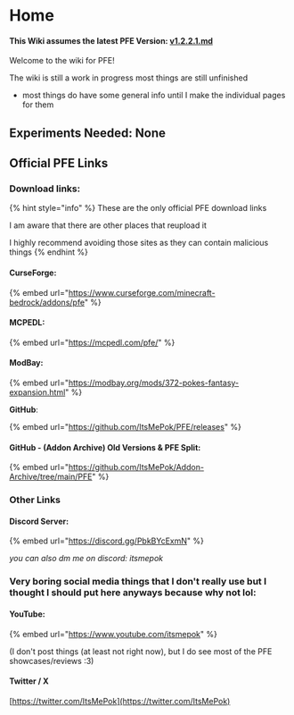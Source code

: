 # Home

#### This Wiki assumes the latest PFE Version: [v1.2.2.1.md](changelog-history/betas/v1.2.2.1.md "mention")



Welcome to the wiki for PFE!

The wiki is still a work in progress most things are still unfinished

* most things do have some general info until I make the individual pages for them

## Experiments Needed: None

## Official PFE Links

### Download links:

{% hint style="info" %}
These are the only official PFE download links

I am aware that there are other places that reupload it

I highly recommend avoiding those sites as they can contain malicious things
{% endhint %}

#### CurseForge:

{% embed url="https://www.curseforge.com/minecraft-bedrock/addons/pfe" %}

#### MCPEDL:

{% embed url="https://mcpedl.com/pfe/" %}

#### ModBay:

{% embed url="https://modbay.org/mods/372-pokes-fantasy-expansion.html" %}

**GitHub**:

{% embed url="https://github.com/ItsMePok/PFE/releases" %}

#### GitHub - (Addon Archive) Old Versions & PFE Split:

{% embed url="https://github.com/ItsMePok/Addon-Archive/tree/main/PFE" %}

### Other Links

#### Discord Server:

{% embed url="https://discord.gg/PbkBYcExmN" %}

_you can also dm me on discord: itsmepok_



### Very boring social media things that I don't really use but I thought I should put here anyways because why not lol:

#### YouTube:

{% embed url="https://www.youtube.com/itsmepok" %}

(I don't post things (at least not right now), but I do see most of the PFE showcases/reviews :3)

#### Twitter / X&#x20;

[https://twitter.com/ItsMePok](https://twitter.com/ItsMePok)
